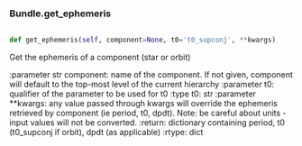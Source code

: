 ### Bundle.get_ephemeris

```py

def get_ephemeris(self, component=None, t0='t0_supconj', **kwargs)

```



Get the ephemeris of a component (star or orbit)

:parameter str component: name of the component.  If not given,
    component will default to the top-most level of the current
    hierarchy
:parameter t0: qualifier of the parameter to be used for t0
:type t0: str
:parameter **kwargs: any value passed through kwargs will override the
    ephemeris retrieved by component (ie period, t0, dpdt).
    Note: be careful about units - input values will not be converted.
:return: dictionary containing period, t0 (t0_supconj if orbit),
    dpdt (as applicable)
:rtype: dict

